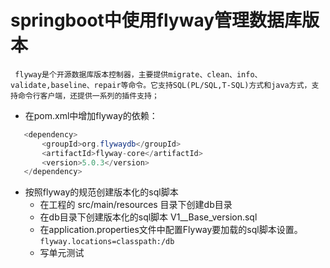 #  springboot中使用flyway管理数据库版本  

` flyway是个开源数据库版本控制器，主要提供migrate、clean、info、validate,baseline、repair等命令。它支持SQL(PL/SQL,T-SQL)方式和java方式，支持命令行客户端，还提供一系列的插件支持；`

 - 在pom.xml中增加flyway的依赖：
 ```java
    <dependency>
	    <groupId>org.flywaydb</groupId>
	    <artifactId>flyway-core</artifactId>
	    <version>5.0.3</version>
    </dependency>
 ```  
 - 按照flyway的规范创建版本化的sql脚本  
   - 在工程的 src/main/resources 目录下创建db目录  
   - 在db目录下创建版本化的sql脚本 V1__Base_version.sql
   - 在application.properties文件中配置Flyway要加载的sql脚本设置。
        ` flyway.locations=classpath:/db `
   - 写单元测试  
   